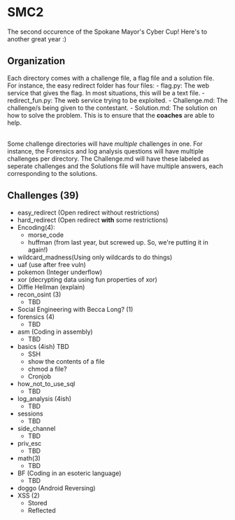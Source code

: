 # SMC2
The second occurence of the Spokane Mayor's Cyber Cup! Here's to another great year :)

## Organization
Each directory comes with a challenge file, a flag file and a solution file.   
For instance, the easy redirect folder has four files: 
    - flag.py: The web service that gives the flag. In most situations, this will be a text file. 
    - redirect_fun.py: The web service trying to be exploited. 
    - Challenge.md: The challenge/s being given to the contestant.
    - Solution.md: The solution on how to solve the problem. This is to ensure that the **coaches** are able to help.   
<br/>

Some challenge directories will have *multiple* challenges in one. For instance, the Forensics and log analysis questions will have multiple challenges per directory. The Challenge.md will have these labeled as seperate challenges and the Solutions file will have multiple answers, each corresponding to the solutions. 

## Challenges (39)

- easy_redirect (Open redirect without restrictions)
- hard_redirect (Open redirect **with** some restrictions)
- Encoding(4): 
    - morse_code 
    - huffman (from last year, but screwed up. So, we're putting it in again!)
- wildcard_madness(Using only wildcards to do things)
- uaf (use after free vuln)
- pokemon (Integer underflow)
- xor (decrypting data using fun properties of xor)
- Diffie Hellman (explain)
- recon_osint (3)
    - TBD 
- Social Engineering with Becca Long? (1)
- forensics (4)
    - TBD 
- asm (Coding in assembly)
    - TBD 
- basics (4ish) TBD
    - SSH 
    - show the contents of a file 
    - chmod a file? 
    - Cronjob  
- how_not_to_use_sql 
    - TBD 
- log_analysis (4ish)
    - TBD 
- sessions 
    - TBD 
- side_channel 
    - TBD
- priv_esc 
    - TBD 
- math(3)
    - TBD 
- BF (Coding in an esoteric language)
    - TBD 
- doggo (Android Reversing) 
- XSS (2)
    - Stored 
    - Reflected 
